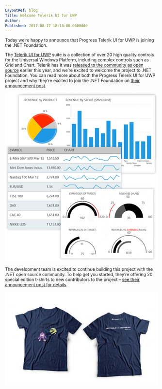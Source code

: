 ```yaml
---
LayoutRef: blog
Title: Welcome Telerik UI for UWP
Author: 
Published: 2017-08-17 18:13:00.0000000
---
```

<p><p>Today we’re happy to announce that Progress Telerik UI for UWP is joining the .NET Foundation.</p><p>The <a href="http://www.telerik.com/uwp">Telerik UI for UWP</a> suite is a collection of over 20 high quality controls for the Universal Windows Platform, including complex controls such as Grid and Chart. Telerik has It was <a href="http://www.telerik.com/blogs/telerik-ui-for-uwp-now-open-source">released to the community as open source</a> earlier this year, and we’re excited to welcome the project to .NET Foundation. You can read more about both the Progress Telerik UI for UWP project and why they’re excited to join the .NET Foundation on <a href="http://www.telerik.com/blogs/progress-telerik-ui-for-uwp-joins-net-foundation">their announcement post</a>.<p><img src="assets/posts/uwp-ui.png"><p>The development team is excited to continue building this project with the .NET open source community. To help get you started, they’re offering 20 special edition t-shirts to new contributors to the project – <a href="http://www.telerik.com/blogs/progress-telerik-ui-for-uwp-joins-net-foundation">see their announcement post for details</a>.<p><img src="assets/posts/ui-for-uwp-shirts.jpg"></p>
